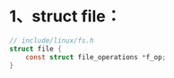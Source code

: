 # 1、struct file：

```c
// include/linux/fs.h
struct file {
    const struct file_operations *f_op;
}
```

